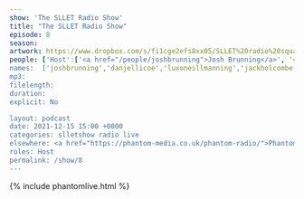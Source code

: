 ```yaml
---
show: 'The SLLET Radio Show'
title: "The SLLET Radio Show"
episode: 8
season: 
artwork: https://www.dropbox.com/s/fi1cge2efs8xx05/SLLET%20radio%20square.png?raw=1
people: ['Host':['<a href="/people/joshbrunning">Josh Brunning</a>', '<a href="/people/danjellicoe">Dan Jellicoe</a>'], 'Guests': ['<a href="/people/jackholcombe">Jack Holcombe</a>','<a href="/people/luxoneillmanning">Lux O'Neill-Manning</a>']]
names:  ['joshbrunning','danjellicoe','luxoneillmanning','jackholcombe']
mp3: 
filelength: 
duration: 
explicit: No

layout: podcast
date: 2021-12-15 15:00 +0000
categories: slletshow radio live
elsewhere: <a href="https://phantom-media.co.uk/phantom-radio/">Phantom Media</a>
roles: Host
permalink: /show/8
---
```


{% include phantomlive.html %}
